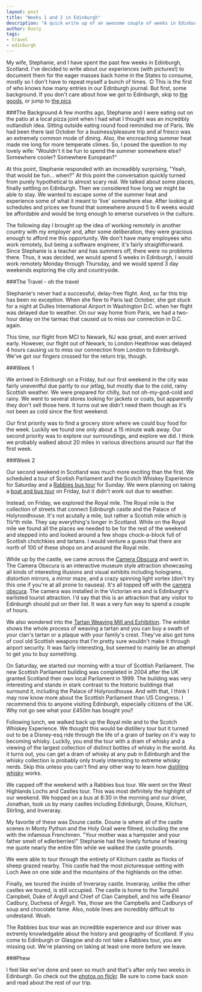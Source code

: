```yaml
---
layout: post
title: "Weeks 1 and 2 in Edinburgh"
description: "A quick write up of an awesome couple of weeks in Edinburgh, Scotland."
author: Dusty
tags:
- travel
- edinburgh
---
```


My wife, Stephanie, and I have spent the past few weeks in Edinburgh, Scotland. I've decided to write about our experiences (with pictures!) to document them for the eager masses back home in the States to consume, mostly so I don't have to repeat myself a bunch of times. :D This is the first of who knows how many entries in our Edinburgh journal. But first, some background. If you don't care about how we got to Edinburgh, skip to [the goods](#week1), or jump to [the pics][1]

###The Background
A few months ago, Stephanie and I were eating out on the patio at a local pizza joint when I had what I thought was an incredibly outlandish idea. Sitting outside eating round food reminded me of Paris. We had been there last October for a business/pleasure trip and al fresco was an extremely common mode of dining. Also, the encroaching summer heat made me long for more temperate climes. So, I posed the question to my lovely wife: "Wouldn't it be fun to spend the summer somewhere else? Somewhere cooler? Somewhere European?"

At this point, Stephanie responded with an increadibly surprising, "Yeah, that would be fun... when?" At this point the conversation quickly turned from purely hypothetical to almost scary real. We talked about some places, finally settling on Edinburgh. Then we considered how long we might be able to stay. We wanted to escape some of the summer heat and experience some of what it meant to 'live' somewhere else. After looking at schedules and prices we found that somewhere around 5 to 6 weeks would be affordable and would be long enough to emerse ourselves in the culture.

The following day I brought up the idea of working remotely in another country with my employer and, after some deliberation, they were gracious enough to afford me this opportunity. We don't have many employees who work remotely, but being a software engineer, it's fairly straightforward. Since Stephanie is a teacher and has summers off, there were no problems there. Thus, it was decided, we would spend 5 weeks in Edinburgh, I would work remotely Monday through Thursday, and we would spend 3 day weekends exploring the city and countryside.

###The Travel - oh the travel

Stephanie's never had a successful, delay-free flight. And, so far this trip has been no exception. When she flew to Paris last October, she got stuck for a night at Dulles International Airport in Washington D.C. when her flight was delayed due to weather. On our way home from Paris, we had a two-hour delay on the tarmac that caused us to miss our connection in D.C. again.

This time, our flight from MCI to Newark, NJ was great, and even arrived early. However, our flight out of Newark, to London Heathrow was delayed 4 hours causing us to miss our connection from London to Edinburgh. We've got our fingers crossed for the return trip, though.

###<a id="week1"></a>Week 1

We arrived in Edinburgh on a Friday, but our first weekend in the city was fairly uneventful due partly to our jetlag, but mostly due to the cold, rainy Scottish weather. We were prepared for chilly, but not oh-my-god-cold and rainy. We went to several stores looking for jackets or coats, but apparently they don't sell those here. It turns out we didn't need them though as it's not been as cold since the first weekend.

Our first priority was to find a grocery store where we could buy food for the week. Luckily we found one only about a 15 minute walk away. Our second priority was to explore our surroundings, and explore we did. I think we probably walked about 20 miles in various directions around our flat the first week.

###Week 2

Our second weekend in Scotland was much more exciting than the first. We scheduled a tour of Scotish Parliament and the Scotch Whiskey Experience for Saturday and a [Rabbies bus tour](http://www.rabbies.com/index.asp?lng=en) for Sunday. We were planning on taking a [boat and bus tour](http://www.edinburghtour.com/) on Friday, but it didn't work out due to weather.

Instead, on Friday, we explored the Royal mile. The Royal mile is the collection of streets that connect Edinburgh castle and the Palace of Holyroodhouse. It's not acutally a mile, but rather a Scotish mile which is 1⅛^th mile. They say everything's longer in Scotland. While on the Royal mile we found all the places we needed to be for the rest of the weekend and stepped into and looked around a few shops chock-a-block full of Scottish chotchkies and tartans. I would venture a guess that there are north of 100 of these shops on and around the Royal mile.

While up by the castle, we came across the [Camera Obscura](http://www.camera-obscura.co.uk/) and went in. The Camera Obscura is an interactive museum style attraction showcasing all kinds of interesting illusions and visual exhibits including holograms, distortion mirrors, a mirror maze, and a crazy spinning light vortex (don't try this one if you're at all prone to nausea). It's all topped off with the [camera obscura](http://en.wikipedia.org/wiki/Camera_obscura). The camera was installed in the Victorian era and is Edinburgh's earlisted tourist attraction. I'd say that this is an attraction that any visitor to Edinburgh should put on their list. It was a very fun way to spend a couple of hours.

We also wondered into the [Tartan Weaving Mill and Exhibition](http://www.edinburgh-royalmile.com/interest/tartanweavingmill.html). The exhibit shows the whole process of weaving a tartan and you can buy a swath of your clan's tartan or a plaque with your family's crest. They've also got tons of cool old Scottish weapons that I'm pretty sure wouldn't make it through airport security. It was fairly interesting, but seemed to mainly be an attempt to get you to buy something.

On Saturday, we started our morning with a tour of Scottish Parliament. The new Scottish Parliament building was completed in 2004 after the UK granted Scotland their own local Parliament in 1999. The building was very interesting and stands in stark contrast to the historic buildings that surround it, including the Palace of Holyroodhouse. And with that, I think I may now know more about the Scottish Parliament than US Congress. I recommend this to anyone visiting Edinburgh, especially citizens of the UK. Why not go see what your £450m has bought you?

Following lunch, we walked back up the Royal mile and to the Scotch Whiskey Experience. We thought this would be distillery tour but it turned out to be a Disney-esq ride through the life of a grain of barley on it's way to becoming whisky. Luckily, you end the tour with a dram of whisky and a viewing of the largest collection of distinct bottles of whisky in the world. As it turns out, you can get a dram of whisky at any pub in Edinburgh and the whisky collection is probably only truely interesting to extreme whisky nerds. Skip this unless you can't find any other way to learn how [distilling whisky](http://en.wikipedia.org/wiki/Whisky) works.

We capped off the weekend with a Rabbies bus tour. We went on the West Highlands Lochs and Castles tour. This was most definitely the highlight of our weekend. We hopped on a bus at 8:30 in the morning and our driver, Jonathan, took us by many castles including Edinburgh, Doune, Kilchurn, Stirling, and Inveraray.

My favorite of these was Doune castle. Doune is where all of the castle scenes in Monty Python and the Holy Grail were filmed, including the one with the infamous Frenchmen. "Your mother was a hampster and your father smelt of edlerberries!" Stephanie had the lovely fortune of hearing me quote nearly the entire film while we walked the castle grounds.

We were able to tour through the entirety of Kilchurn castle as flocks of sheep grazed nearby. This castle had the most picturesque setting with Loch Awe on one side and the mountains of the highlands on the other.

Finally, we toured the inside of Inveraray castle. Inveraray, unlike the other castles we toured, is still occupied. The castle is home to the Torquhil Campbell, Duke of Argyll and Chief of Clan Campbell, and his wife Eleanor Cadbury, Duchess of Argyll. Yes, those are the Campbells and Cadburys of soup and chocolate fame. Also, noble lines are incredibly difficult to undestand. Woah.

The Rabbies bus tour was an incredible experience and our driver was extremly knowledgable about the history and geography of Scotland. If you come to Edinburgh or Glasgow and do not take a Rabbies tour, you are missing out. We're planning on taking at least one more before we leave.

###Phew

I feel like we've done and seen so much and that's after only two weeks in Edinburgh. Go check out the [photos on flickr][1]. Be sure to come back soon and read about the rest of our trip.

[1]: http://www.flickr.com/photos/82129443@N04/sets/72157630469860344/with/7523311190/
